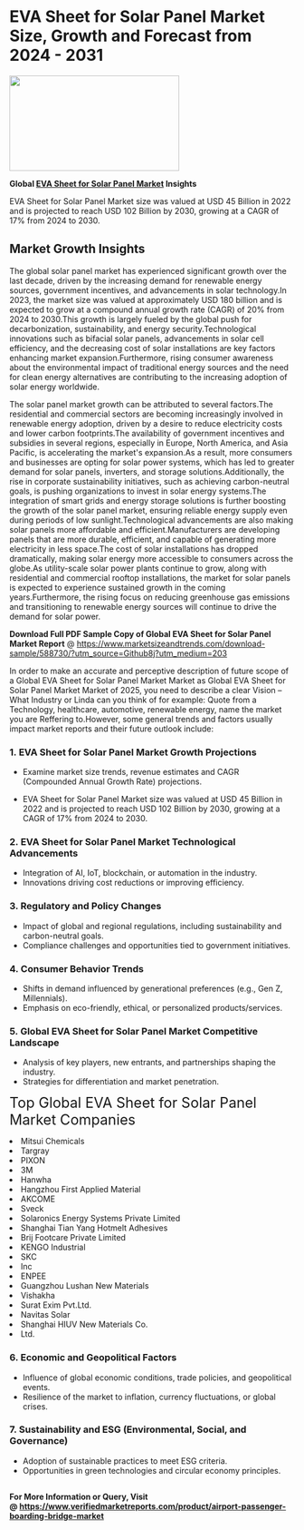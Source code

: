 <H1>EVA Sheet for Solar Panel Market Size, Growth and Forecast from 2024 - 2031</H1><img class="aligncenter size-medium wp-image-584254" src="https://thirdeyenews.in/wp-content/uploads/2024/09/Global-Market-Research-300x168.jpeg" alt="" width="300" height="168" /><p><strong>Global&nbsp;<a href="https://www.marketsizeandtrends.com/download-sample/588730/?utm_source=Github8j?utm_medium=203">EVA Sheet for Solar Panel Market</a> Insights</strong></p><p>EVA Sheet for Solar Panel Market size was valued at USD 45 Billion in 2022 and is projected to reach USD 102 Billion by 2030, growing at a CAGR of 17% from 2024 to 2030.</p><p><h2>Market Growth Insights</h2> <p>The global solar panel market has experienced significant growth over the last decade, driven by the increasing demand for renewable energy sources, government incentives, and advancements in solar technology.In 2023, the market size was valued at approximately USD 180 billion and is expected to grow at a compound annual growth rate (CAGR) of 20% from 2024 to 2030.This growth is largely fueled by the global push for decarbonization, sustainability, and energy security.Technological innovations such as bifacial solar panels, advancements in solar cell efficiency, and the decreasing cost of solar installations are key factors enhancing market expansion.Furthermore, rising consumer awareness about the environmental impact of traditional energy sources and the need for clean energy alternatives are contributing to the increasing adoption of solar energy worldwide.</p> <p>The solar panel market growth can be attributed to several factors.The residential and commercial sectors are becoming increasingly involved in renewable energy adoption, driven by a desire to reduce electricity costs and lower carbon footprints.The availability of government incentives and subsidies in several regions, especially in Europe, North America, and Asia Pacific, is accelerating the market's expansion.As a result, more consumers and businesses are opting for solar power systems, which has led to greater demand for solar panels, inverters, and storage solutions.Additionally, the rise in corporate sustainability initiatives, such as achieving carbon-neutral goals, is pushing organizations to invest in solar energy systems.The integration of smart grids and energy storage solutions is further boosting the growth of the solar panel market, ensuring reliable energy supply even during periods of low sunlight.Technological advancements are also making solar panels more affordable and efficient.Manufacturers are developing panels that are more durable, efficient, and capable of generating more electricity in less space.The cost of solar installations has dropped dramatically, making solar energy more accessible to consumers across the globe.As utility-scale solar power plants continue to grow, along with residential and commercial rooftop installations, the market for solar panels is expected to experience sustained growth in the coming years.Furthermore, the rising focus on reducing greenhouse gas emissions and transitioning to renewable energy sources will continue to drive the demand for solar power.<p><span class=""><strong>Download Full PDF Sample Copy of Global EVA Sheet for Solar Panel Market Report</strong> @ <a href="https://www.marketsizeandtrends.com/download-sample/588730/?utm_source=Github8j?utm_medium=203" target="_blank">https://www.marketsizeandtrends.com/download-sample/588730/?utm_source=Github8j?utm_medium=203</a></span></p><p>In order to make an accurate and perceptive description of future scope of a Global&nbsp;EVA Sheet for Solar Panel Market Market as Global&nbsp;EVA Sheet for Solar Panel Market Market of 2025, you need to describe a clear Vision &ndash; What Industry or Linda can you think of for example: Quote from a Technology, healthcare, automotive, renewable energy, name the market you are Reffering to.However, some general trends and factors usually impact market reports and their future outlook include:</p><h3>1.&nbsp;<strong>EVA Sheet for Solar Panel Market Growth Projections</strong></h3><ul><li>Examine market size trends, revenue estimates and CAGR (Compounded Annual Growth Rate) projections.</li><li><p>EVA Sheet for Solar Panel Market size was valued at USD 45 Billion in 2022 and is projected to reach USD 102 Billion by 2030, growing at a CAGR of 17% from 2024 to 2030.</p></li></ul><h3>2.&nbsp;<strong>EVA Sheet for Solar Panel Market Technological Advancements</strong></h3><ul><li>Integration of AI, IoT, blockchain, or automation in the industry.</li><li>Innovations driving cost reductions or improving efficiency.</li></ul><h3>3.&nbsp;<strong>Regulatory and Policy Changes</strong></h3><ul><li>Impact of global and regional regulations, including sustainability and carbon-neutral goals.</li><li>Compliance challenges and opportunities tied to government initiatives.</li></ul><h3>4.&nbsp;<strong>Consumer Behavior Trends</strong></h3><ul><li>Shifts in demand influenced by generational preferences (e.g., Gen Z, Millennials).</li><li>Emphasis on eco-friendly, ethical, or personalized products/services.</li></ul><h3>5.&nbsp;<strong>Global EVA Sheet for Solar Panel Market Competitive Landscape</strong></h3><ul><li>Analysis of key players, new entrants, and partnerships shaping the industry.</li><li>Strategies for differentiation and market penetration.</li></ul><p data-pm-slice="1 1 []"><span style="color: inherit; font-family: inherit; font-size: 25px;">Top Global EVA Sheet for Solar Panel Market Companies</span></p><div class="" data-test-id=""><p><li>Mitsui Chemicals</li><li> Targray</li><li> PIXON</li><li> 3M</li><li> Hanwha</li><li> Hangzhou First Applied Material</li><li> AKCOME</li><li> Sveck</li><li> Solaronics Energy Systems Private Limited</li><li> Shanghai Tian Yang Hotmelt Adhesives</li><li> Brij Footcare Private Limited</li><li> KENGO Industrial</li><li> SKC</li><li> Inc</li><li> ENPEE</li><li> Guangzhou Lushan New Materials</li><li> Vishakha</li><li> Surat Exim Pvt.Ltd.</li><li> Navitas Solar</li><li> Shanghai HIUV New Materials Co.</li><li> Ltd.</li></p></div><h3>6.&nbsp;<strong>Economic and Geopolitical Factors</strong></h3><ul><li>Influence of global economic conditions, trade policies, and geopolitical events.</li><li>Resilience of the market to inflation, currency fluctuations, or global crises.</li></ul><h3>7.&nbsp;<strong>Sustainability and ESG (Environmental, Social, and Governance)</strong></h3><ul><li>Adoption of sustainable practices to meet ESG criteria.</li><li>Opportunities in green technologies and circular economy principles.</li></ul><h2><strong style="font-size: 14px;">For More Information or Query, Visit @&nbsp;</strong><a style="background-color: #ffffff; font-size: 14px;" href="https://www.marketsizeandtrends.com/report/eva-sheet-for-solar-panel-market/" target="_blank">https://www.verifiedmarketreports.com/product/airport-passenger-boarding-bridge-market</a></h2>